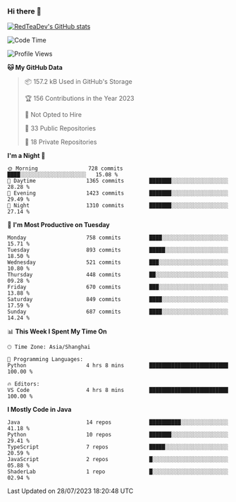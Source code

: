 ### Hi there 👋

<!--
**RedTeaDev/RedTeaDev** is a ✨ _special_ ✨ repository because its `README.md` (this file) appears on your GitHub profile.

Here are some ideas to get you started:

- 🔭 I’m currently working on ...
- 🌱 I’m currently learning ...
- 👯 I’m looking to collaborate on ...
- 🤔 I’m looking for help with ...
- 💬 Ask me about ...
- 📫 How to reach me: ...
- 😄 Pronouns: ...
- ⚡ Fun fact: ...
-->

<!--
[![wakatime](https://wakatime.com/badge/user/6b101ed0-04c0-4490-9283-eb61f2efff96.svg)](https://wakatime.com/@6b101ed0-04c0-4490-9283-eb61f2efff96)
!-->

[![RedTeaDev's GitHub stats](https://github-readme-stats.vercel.app/api?username=RedTeaDev)](https://github.com/anuraghazra/github-readme-stats)
<!--
[![willianrod's wakatime stats](https://github-readme-stats.vercel.app/api/wakatime?username=RedTeaDev)](https://github.com/anuraghazra/github-readme-stats)
!-->
<!--START_SECTION:waka-->
![Code Time](http://img.shields.io/badge/Code%20Time-1%2C563%20hrs%2021%20mins-blue)

![Profile Views](http://img.shields.io/badge/Profile%20Views-0-blue)

**🐱 My GitHub Data** 

> 📦 157.2 kB Used in GitHub's Storage 
 > 
> 🏆 156 Contributions in the Year 2023
 > 
> 🚫 Not Opted to Hire
 > 
> 📜 33 Public Repositories 
 > 
> 🔑 18 Private Repositories 
 > 
**I'm a Night 🦉** 

```text
🌞 Morning                728 commits         ████░░░░░░░░░░░░░░░░░░░░░   15.08 % 
🌆 Daytime                1365 commits        ███████░░░░░░░░░░░░░░░░░░   28.28 % 
🌃 Evening                1423 commits        ███████░░░░░░░░░░░░░░░░░░   29.49 % 
🌙 Night                  1310 commits        ███████░░░░░░░░░░░░░░░░░░   27.14 % 
```
📅 **I'm Most Productive on Tuesday** 

```text
Monday                   758 commits         ████░░░░░░░░░░░░░░░░░░░░░   15.71 % 
Tuesday                  893 commits         █████░░░░░░░░░░░░░░░░░░░░   18.50 % 
Wednesday                521 commits         ███░░░░░░░░░░░░░░░░░░░░░░   10.80 % 
Thursday                 448 commits         ██░░░░░░░░░░░░░░░░░░░░░░░   09.28 % 
Friday                   670 commits         ███░░░░░░░░░░░░░░░░░░░░░░   13.88 % 
Saturday                 849 commits         ████░░░░░░░░░░░░░░░░░░░░░   17.59 % 
Sunday                   687 commits         ████░░░░░░░░░░░░░░░░░░░░░   14.24 % 
```


📊 **This Week I Spent My Time On** 

```text
🕑︎ Time Zone: Asia/Shanghai

💬 Programming Languages: 
Python                   4 hrs 8 mins        █████████████████████████   100.00 % 

🔥 Editors: 
VS Code                  4 hrs 8 mins        █████████████████████████   100.00 % 
```

**I Mostly Code in Java** 

```text
Java                     14 repos            ██████████░░░░░░░░░░░░░░░   41.18 % 
Python                   10 repos            ███████░░░░░░░░░░░░░░░░░░   29.41 % 
TypeScript               7 repos             █████░░░░░░░░░░░░░░░░░░░░   20.59 % 
JavaScript               2 repos             █░░░░░░░░░░░░░░░░░░░░░░░░   05.88 % 
ShaderLab                1 repo              █░░░░░░░░░░░░░░░░░░░░░░░░   02.94 % 
```




 Last Updated on 28/07/2023 18:20:48 UTC
<!--END_SECTION:waka-->


